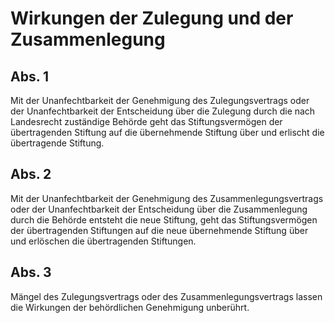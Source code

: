 # Wirkungen der Zulegung und der Zusammenlegung



## Abs. 1

 Mit der Unanfechtbarkeit der Genehmigung des Zulegungsvertrags oder der Unanfechtbarkeit der Entscheidung über die Zulegung durch die nach Landesrecht zuständige Behörde geht das Stiftungsvermögen der übertragenden Stiftung auf die übernehmende Stiftung über und erlischt die übertragende Stiftung.

## Abs. 2

 Mit der Unanfechtbarkeit der Genehmigung des Zusammenlegungsvertrags oder der Unanfechtbarkeit der Entscheidung über die Zusammenlegung durch die Behörde entsteht die neue Stiftung, geht das Stiftungsvermögen der übertragenden Stiftungen auf die neue übernehmende Stiftung über und erlöschen die übertragenden Stiftungen.

## Abs. 3

 Mängel des Zulegungsvertrags oder des Zusammenlegungsvertrags lassen die Wirkungen der behördlichen Genehmigung unberührt. 

